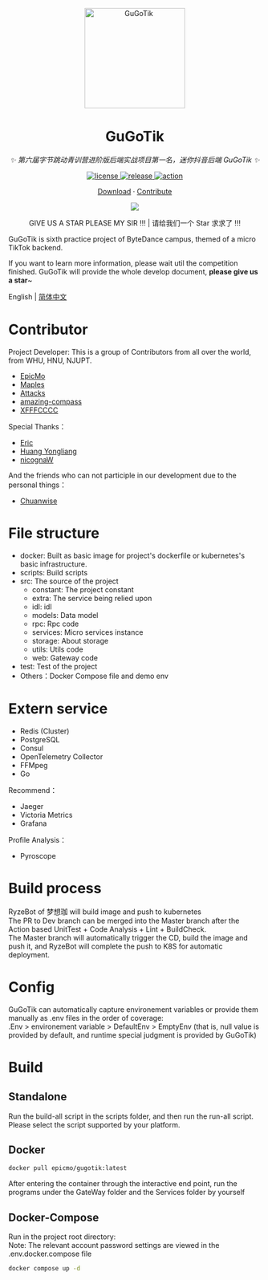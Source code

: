 <p align="center">
  <a href="https://github.com/GuGoOrg/GuGoTik">
    <img src="https://avatars.githubusercontent.com/u/140634467?s=200&v=4" width="200" height="200" alt="GuGoTik">
  </a>
</p>

<div align="center">

# GuGoTik

_✨ 第六届字节跳动青训营进阶版后端实战项目第一名，迷你抖音后端 GuGoTik ✨_  


</div>

<p align="center">
  <a href="https://raw.githubusercontent.com/GuGoOrg/GuGoTik/master/LICENSE">
    <img src="https://img.shields.io/github/license/GuGoOrg/GuGoTik" alt="license">
  </a>
  <a href="https://github.com/GuGoOrg/GuGoTik/releases">
    <img src="https://img.shields.io/github/v/release/GuGoOrg/GuGoTik?color=blueviolet&include_prereleases" alt="release">
  </a>
  <a href="https://github.com/GuGoOrg/GuGoTik/actions">
    <img src="https://github.com/GuGoOrg/GuGoTik/actions/workflows/devcheck.yml/badge.svg" alt="action">
  </a>

<p align="center">
  <a href="https://github.com/GuGoOrg/GuGoTik/releases">Download</a>
  ·
  <a href="https://github.com/GuGoOrg/GuGoTik/blob/main/CONTRIBUTING.md">Contribute</a>
</p>

<p align="center">
    <img src="https://api.visitorbadge.io/api/visitors?path=https://github.com/GuGoOrg/GuGoTik&label=visitors&countColor=%231758F0" alter="Hello, GuGoTik !"/>
    <p align= "center">GIVE US A STAR PLEASE MY SIR !!! | 请给我们一个 Star 求求了 !!!</p>
</p>

GuGoTik is sixth practice project of ByteDance campus, themed of a micro TikTok backend.  

If you want to learn more information, please wait util the competition finished. GuGoTik will provide the whole develop document, **please give us a star**~

English | [简体中文](docs/README-CN.md)
# Contributor  
Project Developer: This is a group of Contributors from all over the world, from WHU, HNU, NJUPT.  
- [EpicMo](https://github.com/liaosunny123)
- [Maples](https://github.com/Maple-pro)
- [Attacks](https://github.com/Attack825)
- [amazing-compass](https://github.com/amazing-compass)
- [XFFFCCCC](https://github.com/XFFFCCCC)

Special Thanks：
- [Eric](https://github.com/ExerciseBook)
- [Huang Yongliang](https://github.com/956237586)
- [nicognaW](https://github.com/nicognaW)

And the friends who can not participle in our development due to the personal things：
- [Chuanwise](https://github.com/Chuanwise)

# File structure 
- docker: Built as basic image for project's dockerfile or kubernetes's basic infrastructure.  
- scripts: Build scripts
- src: The source of the project  
    - constant: The project constant  
    - extra: The service being relied upon  
    - idl: idl  
    - models: Data model  
    - rpc: Rpc code  
    - services: Micro services instance  
    - storage: About storage  
    - utils: Utils code  
    - web: Gateway code  
- test: Test of the project  
- Others：Docker Compose file and demo env

# Extern service  
- Redis (Cluster)
- PostgreSQL
- Consul
- OpenTelemetry Collector
- FFMpeg
- Go

Recommend：
- Jaeger
- Victoria Metrics
- Grafana

Profile Analysis：
- Pyroscope

# Build process
RyzeBot of 梦想珈 will build image and push to kubernetes  
The PR to Dev branch can be merged into the Master branch after the Action based UnitTest + Code Analysis + Lint + BuildCheck.  
The Master branch will automatically trigger the CD, build the image and push it, and RyzeBot will complete the push to K8S for automatic deployment.  

# Config
GuGoTik can automatically capture environement variables or provide them manually as .env files in the order of coverage:  
.Env > environement variable > DefaultEnv > EmptyEnv (that is, null value is provided by default, and runtime special judgment is provided by GuGoTik)  

# Build
## Standalone
Run the build-all script in the scripts folder, and then run the run-all script. Please select the script supported by your platform.  
## Docker
```bash
docker pull epicmo/gugotik:latest
```
After entering the container through the interactive end point, run the programs under the GateWay folder and the Services folder by yourself  
## Docker-Compose
Run in the project root directory:  
Note: The relevant account password settings are viewed in the .env.docker.compose file  
```bash
docker compose up -d
```

